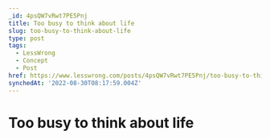 ```yaml
---
_id: 4psQW7vRwt7PE5Pnj
title: Too busy to think about life
slug: too-busy-to-think-about-life
type: post
tags:
  - LessWrong
  - Concept
  - Post
href: https://www.lesswrong.com/posts/4psQW7vRwt7PE5Pnj/too-busy-to-think-about-life
synchedAt: '2022-08-30T08:17:59.004Z'
---
```

# Too busy to think about life

